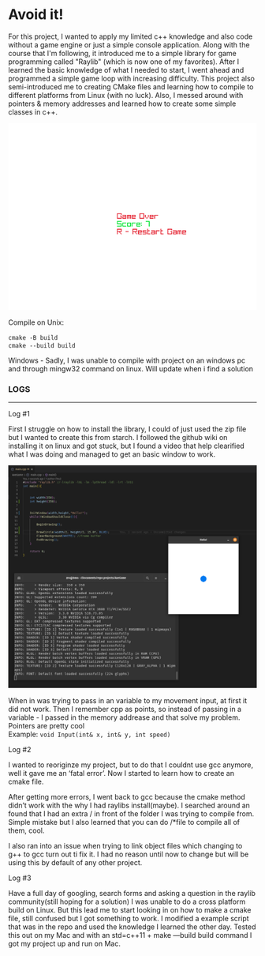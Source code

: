 # Avoid it!
For this project, I wanted to apply my limited c++ knowledge and also code without a game engine or just a simple console application. Along with the course that I'm following, it introduced me to a simple library for game programming called "Raylib" (which is now one of my favorites). After I learned the basic knowledge of what I needed to start, I went ahead and programmed a simple game loop with increasing difficulty. This project also semi-introduced me to creating CMake files and learning how to compile to different platforms from Linux (with no luck). Also, I messed around with pointers & memory addresses and learned how to create some simple classes in c++. 


<p align="center">
  <img src="https://github.com/SirLorrence/ReadMeImages/blob/main/Avoid-it/AvoidIt.gif?raw=true">
</p>

Compile on Unix:
```
cmake -B build
cmake --build build
```
Windows - Sadly, I was unable to compile with project on an windows pc and through mingw32 command on linux. Will update when i find a solution

### LOGS
---
Log #1

First I struggle on how to install the library, I could of just used the zip file but I wanted to create this from starch. I followed the github wiki on installing it on linux and got stuck, but I found a video that help clearified what I was doing and managed to get an basic window to work. 

<p align="center">
  <img src="https://github.com/SirLorrence/ReadMeImages/blob/main/Avoid-it/FirstGameWindow.png?raw=true">
</p>

When in was trying to pass in an variable to my movement input, at first it did not work. Then I remember cpp as points, so instead of passing in a variable - I passed in the memory addrease and that solve my problem. Pointers are pretty cool\
Example:
`` void Input(int& x, int& y, int speed) ``

Log #2 

I wanted to reoriginze my project, but to do that I couldnt use gcc anymore, well it gave me an ‘fatal error’. Now I started to learn how to create an cmake file.

After getting more errors, I went back to gcc because the cmake method didn’t work with the why I had raylibs install(maybe). I searched around an found that I had an extra / in front of the folder I was trying to compile from. Simple mistake but I also learned that you can do /*file to compile all of them, cool.

I also ran into an issue when trying to link object files which changing to g++ to gcc turn out ti fix it. I had no reason until now to change but will be using this by default of any other project.


Log #3

Have a full day of googling, search forms and asking a question in the raylib community(still hoping for a solution) I was unable to do a cross platform build on Linux. But this lead me to start looking in on how to make a cmake file, still confused but I got something to work. I modified a example script that was in the repo and used the knowledge I learned the other day. Tested this out on my Mac and with an  std=c++11 + make —build build command I got my project up and run on Mac. 
